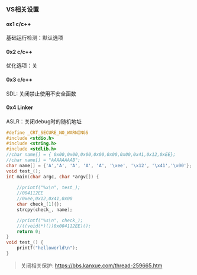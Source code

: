 
### VS相关设置
#### ox1  c/c++
基础运行检测：默认选项
#### 0x2 c/c++
优化选项：关
#### 0x3 c/c++
SDL: 关闭禁止使用不安全函数
#### 0x4 Linker
ASLR：关闭debug时的随机地址

```c
#define _CRT_SECURE_NO_WARNINGS
#include <stdio.h>
#include <string.h>
#include <stdlib.h>
//char name[] = { 0x00,0x00,0x00,0x00,0x00,0x00,0x41,0x12,0xEE};
//char name[] = "AAAAAAAAB";
char name[] = {'A','A', 'A', 'A', 'A', '\xee', '\x12', '\x41','\x00'};
void test_();
int main(char argc, char *argv[]) {
	
	//printf("%x\n", test_);
	//004112EE
	//0xee,0x12,0x41,0x00
	char check_[1]{};
	strcpy(check_, name);

	//printf("%s\n", check_);
	//((void(*)())0x004112EE)();
	return 0;
}
void test_() {
	printf("helloworld\n");
}

```

> 关闭相关保护: https://bbs.kanxue.com/thread-259665.htm
